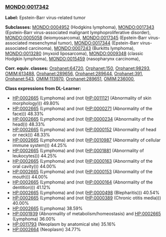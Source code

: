 
### [MONDO:0017342](http://purl.obolibrary.org/obo/MONDO_0017342)
**Label:** Epstein-Barr virus-related tumor

**Subclasses:** [MONDO:0004952](http://purl.obolibrary.org/obo/MONDO_0004952) (Hodgkins lymphoma), [MONDO:0017343](http://purl.obolibrary.org/obo/MONDO_0017343) (Epstein-Barr virus-associated malignant lymphoproliferative disorder), [MONDO:0005058](http://purl.obolibrary.org/obo/MONDO_0005058) (leiomyosarcoma), [MONDO:0017345](http://purl.obolibrary.org/obo/MONDO_0017345) (Epstein-Barr virus-associated mesenchymal tumor), [MONDO:0017344](http://purl.obolibrary.org/obo/MONDO_0017344) (Epstein-Barr virus-associated carcinoma), [MONDO:0007243](http://purl.obolibrary.org/obo/MONDO_0007243) (Burkitts lymphoma), [MONDO:0013280](http://purl.obolibrary.org/obo/MONDO_0013280) (myxoid liposarcoma), [MONDO:0009348](http://purl.obolibrary.org/obo/MONDO_0009348) (classic Hodgkin lymphoma), [MONDO:0015459](http://purl.obolibrary.org/obo/MONDO_0015459) (nasopharynx carcinoma), 

**Corr. equiv. classes:** [Orphanet:64720](http://www.orpha.net/ORDO/Orphanet_64720), [Orphanet:150](http://www.orpha.net/ORDO/Orphanet_150), [Orphanet:98293](http://www.orpha.net/ORDO/Orphanet_98293), [OMIM:613488](http://purl.obolibrary.org/obo/OMIM_613488), [Orphanet:289656](http://www.orpha.net/ORDO/Orphanet_289656), [Orphanet:289644](http://www.orpha.net/ORDO/Orphanet_289644), [Orphanet:391](http://www.orpha.net/ORDO/Orphanet_391), [Orphanet:543](http://www.orpha.net/ORDO/Orphanet_543), [OMIM:113970](http://purl.obolibrary.org/obo/OMIM_113970), [Orphanet:289651](http://www.orpha.net/ORDO/Orphanet_289651), [OMIM:236000](http://purl.obolibrary.org/obo/OMIM_236000), 

**Class expressions from DL-Learner:**

- [HP:0002665](http://purl.obolibrary.org/obo/HP_0002665) (Lymphoma) and (not ([HP:0011121](http://purl.obolibrary.org/obo/HP_0011121) (Abnormality of skin morphology))) 49.80%
- [HP:0002665](http://purl.obolibrary.org/obo/HP_0002665) (Lymphoma) and (not ([HP:0000271](http://purl.obolibrary.org/obo/HP_0000271) (Abnormality of the face))) 48.33%
- [HP:0002665](http://purl.obolibrary.org/obo/HP_0002665) (Lymphoma) and (not ([HP:0000234](http://purl.obolibrary.org/obo/HP_0000234) (Abnormality of the head))) 48.33%
- [HP:0002665](http://purl.obolibrary.org/obo/HP_0002665) (Lymphoma) and (not ([HP:0000152](http://purl.obolibrary.org/obo/HP_0000152) (Abnormality of head or neck))) 48.33%
- [HP:0002665](http://purl.obolibrary.org/obo/HP_0002665) (Lymphoma) and (not ([HP:0010987](http://purl.obolibrary.org/obo/HP_0010987) (Abnormality of cellular immune system))) 44.25%
- [HP:0002665](http://purl.obolibrary.org/obo/HP_0002665) (Lymphoma) and (not ([HP:0001881](http://purl.obolibrary.org/obo/HP_0001881) (Abnormality of leukocytes))) 44.25%
- [HP:0002665](http://purl.obolibrary.org/obo/HP_0002665) (Lymphoma) and (not ([HP:0000163](http://purl.obolibrary.org/obo/HP_0000163) (Abnormality of the oral cavity))) 44.00%
- [HP:0002665](http://purl.obolibrary.org/obo/HP_0002665) (Lymphoma) and (not ([HP:0000153](http://purl.obolibrary.org/obo/HP_0000153) (Abnormality of the mouth))) 44.00%
- [HP:0002665](http://purl.obolibrary.org/obo/HP_0002665) (Lymphoma) and (not ([HP:0000164](http://purl.obolibrary.org/obo/HP_0000164) (Abnormality of the dentition))) 41.12%
- [HP:0002665](http://purl.obolibrary.org/obo/HP_0002665) (Lymphoma) and (not ([HP:0000498](http://purl.obolibrary.org/obo/HP_0000498) (Blepharitis))) 40.54%
- [HP:0002665](http://purl.obolibrary.org/obo/HP_0002665) (Lymphoma) and (not ([HP:0000389](http://purl.obolibrary.org/obo/HP_0000389) (Chronic otitis media))) 40.00%
- [HP:0002665](http://purl.obolibrary.org/obo/HP_0002665) (Lymphoma) 38.59%
- [HP:0001939](http://purl.obolibrary.org/obo/HP_0001939) (Abnormality of metabolism/homeostasis) and [HP:0002665](http://purl.obolibrary.org/obo/HP_0002665) (Lymphoma) 36.00%
- [HP:0011793](http://purl.obolibrary.org/obo/HP_0011793) (Neoplasm by anatomical site) 35.16%
- [HP:0002664](http://purl.obolibrary.org/obo/HP_0002664) (Neoplasm) 34.77%


